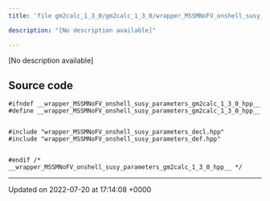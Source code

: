 ```yaml
---
title: 'file gm2calc_1_3_0/gm2calc_1_3_0/wrapper_MSSMNoFV_onshell_susy_parameters.hpp'

description: "[No description available]"

---
```







[No description available]




## Source code

```
#ifndef __wrapper_MSSMNoFV_onshell_susy_parameters_gm2calc_1_3_0_hpp__
#define __wrapper_MSSMNoFV_onshell_susy_parameters_gm2calc_1_3_0_hpp__


#include "wrapper_MSSMNoFV_onshell_susy_parameters_decl.hpp"
#include "wrapper_MSSMNoFV_onshell_susy_parameters_def.hpp"


#endif /* __wrapper_MSSMNoFV_onshell_susy_parameters_gm2calc_1_3_0_hpp__ */
```


-------------------------------

Updated on 2022-07-20 at 17:14:08 +0000
